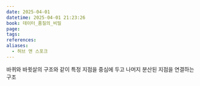```yaml
---
date: 2025-04-01
datetime: 2025-04-01 21:23:26
book: 데이터_품질의_비밀
page: 
tags: 
references: 
aliases:
  - 허브 앤 스포크
---
```

바퀴와 바큇살의 구조와 같이
특정 지점을 중심에 두고 나머지 분산된 지점을 연결하는 구조